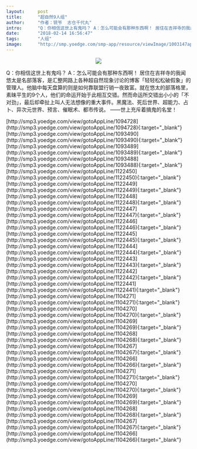 ```yaml
---
layout:     post
title:      "超自然9人组"
author:     "作者：铳爷  志仓千代丸"
intro:      "Q：你相信这世上有鬼吗？ A：怎么可能会有那种东西啊！ 居住在吉祥寺的我闻悠太是名部落客，是汇整网路上各种超自然现象讨论的博客「轻轻松松破假象」的管理人。他脑中每天盘算的则是如何靠联盟行销一夜致富。就在悠太的部落格里，素昧平生的9个人，他们的命运开始于此相互交错。然而命运所交错出小小的「不对劲」，最后却牵扯上叫人无法想像的重大事件。黑魔法、死后世界、超能力、占卜、异次元世界、预言、催眠术、都市传说。 ——世上充斥着搞鬼的名堂！"
date:       "2018-02-14 16:56:47"
tags:       "人组"
image:      "http://smp.yoedge.com/smp-app/resource/viewImage/1003147appline.png"
---
```

<div style="text-align: center">
<p><img src="http://smp.yoedge.com/smp-app/resource/viewImage/1003147appline.png"/></p>
</div>
<p class="post-meta">
<span>Q：你相信这世上有鬼吗？ A：怎么可能会有那种东西啊！ 居住在吉祥寺的我闻悠太是名部落客，是汇整网路上各种超自然现象讨论的博客「轻轻松松破假象」的管理人。他脑中每天盘算的则是如何靠联盟行销一夜致富。就在悠太的部落格里，素昧平生的9个人，他们的命运开始于此相互交错。然而命运所交错出小小的「不对劲」，最后却牵扯上叫人无法想像的重大事件。黑魔法、死后世界、超能力、占卜、异次元世界、预言、催眠术、都市传说。 ——世上充斥着搞鬼的名堂！</span>
</p>
[http://smp3.yoedge.com/view/gotoAppLine/1094728](http://smp3.yoedge.com/view/gotoAppLine/1094728){:target="_blank"}
[http://smp3.yoedge.com/view/gotoAppLine/1093490](http://smp3.yoedge.com/view/gotoAppLine/1093490){:target="_blank"}
[http://smp3.yoedge.com/view/gotoAppLine/1093489](http://smp3.yoedge.com/view/gotoAppLine/1093489){:target="_blank"}
[http://smp3.yoedge.com/view/gotoAppLine/1093488](http://smp3.yoedge.com/view/gotoAppLine/1093488){:target="_blank"}
[http://smp3.yoedge.com/view/gotoAppLine/1122450](http://smp3.yoedge.com/view/gotoAppLine/1122450){:target="_blank"}
[http://smp3.yoedge.com/view/gotoAppLine/1122449](http://smp3.yoedge.com/view/gotoAppLine/1122449){:target="_blank"}
[http://smp3.yoedge.com/view/gotoAppLine/1122448](http://smp3.yoedge.com/view/gotoAppLine/1122448){:target="_blank"}
[http://smp3.yoedge.com/view/gotoAppLine/1122447](http://smp3.yoedge.com/view/gotoAppLine/1122447){:target="_blank"}
[http://smp3.yoedge.com/view/gotoAppLine/1122446](http://smp3.yoedge.com/view/gotoAppLine/1122446){:target="_blank"}
[http://smp3.yoedge.com/view/gotoAppLine/1122445](http://smp3.yoedge.com/view/gotoAppLine/1122445){:target="_blank"}
[http://smp3.yoedge.com/view/gotoAppLine/1122444](http://smp3.yoedge.com/view/gotoAppLine/1122444){:target="_blank"}
[http://smp3.yoedge.com/view/gotoAppLine/1122443](http://smp3.yoedge.com/view/gotoAppLine/1122443){:target="_blank"}
[http://smp3.yoedge.com/view/gotoAppLine/1122442](http://smp3.yoedge.com/view/gotoAppLine/1122442){:target="_blank"}
[http://smp3.yoedge.com/view/gotoAppLine/1122441](http://smp3.yoedge.com/view/gotoAppLine/1122441){:target="_blank"}
[http://smp3.yoedge.com/view/gotoAppLine/1104271](http://smp3.yoedge.com/view/gotoAppLine/1104271){:target="_blank"}
[http://smp3.yoedge.com/view/gotoAppLine/1104270](http://smp3.yoedge.com/view/gotoAppLine/1104270){:target="_blank"}
[http://smp3.yoedge.com/view/gotoAppLine/1104269](http://smp3.yoedge.com/view/gotoAppLine/1104269){:target="_blank"}
[http://smp3.yoedge.com/view/gotoAppLine/1104268](http://smp3.yoedge.com/view/gotoAppLine/1104268){:target="_blank"}
[http://smp3.yoedge.com/view/gotoAppLine/1104267](http://smp3.yoedge.com/view/gotoAppLine/1104267){:target="_blank"}
[http://smp3.yoedge.com/view/gotoAppLine/1104266](http://smp3.yoedge.com/view/gotoAppLine/1104266){:target="_blank"}
[http://smp3.yoedge.com/view/gotoAppLine/1104271](http://smp3.yoedge.com/view/gotoAppLine/1104271){:target="_blank"}
[http://smp3.yoedge.com/view/gotoAppLine/1104270](http://smp3.yoedge.com/view/gotoAppLine/1104270){:target="_blank"}
[http://smp3.yoedge.com/view/gotoAppLine/1104269](http://smp3.yoedge.com/view/gotoAppLine/1104269){:target="_blank"}
[http://smp3.yoedge.com/view/gotoAppLine/1104268](http://smp3.yoedge.com/view/gotoAppLine/1104268){:target="_blank"}
[http://smp3.yoedge.com/view/gotoAppLine/1104267](http://smp3.yoedge.com/view/gotoAppLine/1104267){:target="_blank"}
[http://smp3.yoedge.com/view/gotoAppLine/1104266](http://smp3.yoedge.com/view/gotoAppLine/1104266){:target="_blank"}


